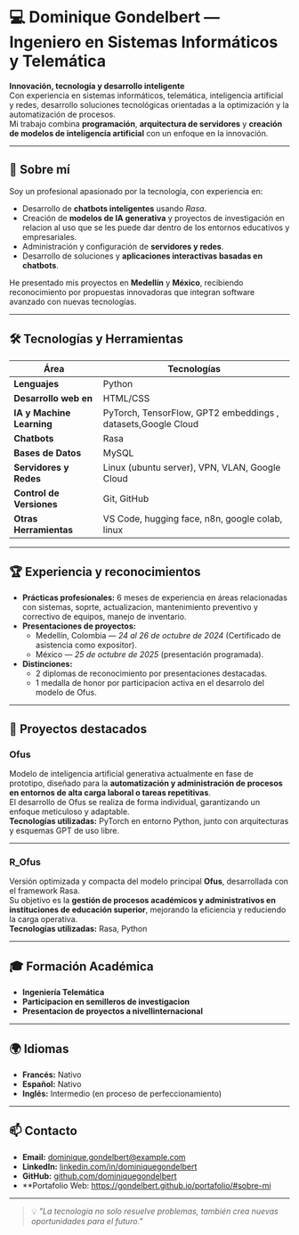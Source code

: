 # 💻 Dominique Gondelbert — Ingeniero en Sistemas Informáticos y Telemática

**Innovación, tecnología y desarrollo inteligente**  
Con experiencia en sistemas informáticos, telemática, inteligencia artificial y redes, desarrollo soluciones tecnológicas orientadas a la optimización y la automatización de procesos.  
Mi trabajo combina **programación**, **arquitectura de servidores** y **creación de modelos de inteligencia artificial** con un enfoque en la innovación.

---

## 📌 Sobre mí

Soy un profesional apasionado por la tecnología, con experiencia en:
- Desarrollo de **chatbots inteligentes** usando *Rasa*.
- Creación de **modelos de IA generativa** y proyectos de investigación en relacion al uso que se les puede dar dentro de los entornos educativos y empresariales.
- Administración y configuración de **servidores y redes**.
- Desarrollo de soluciones y **aplicaciones interactivas basadas en chatbots**.

He presentado mis proyectos en **Medellín** y **México**, recibiendo reconocimiento por propuestas innovadoras que integran software avanzado con nuevas tecnologías.

---

## 🛠 Tecnologías y Herramientas

| Área                  | Tecnologías |
|----------------------|-------------|
| **Lenguajes**        | Python |
| **Desarrollo web en** | HTML/CSS |
| **IA y Machine Learning** | PyTorch, TensorFlow, GPT2 embeddings , datasets,Google Cloud|
| **Chatbots**         | Rasa |
| **Bases de Datos**   | MySQL |
| **Servidores y Redes** | Linux (ubuntu server), VPN, VLAN, Google Cloud|
| **Control de Versiones** | Git, GitHub |
| **Otras Herramientas** | VS Code, hugging face, n8n, google colab, linux|

---

## 🏆 Experiencia y reconocimientos

- **Prácticas profesionales:** 6 meses de experiencia en áreas relacionadas con sistemas, soprte, actualizacion, mantenimiento preventivo y correctivo de equipos, manejo de inventario.  
- **Presentaciones de proyectos:**
  - Medellín, Colombia — *24 al 26 de octubre de 2024* (Certificado de asistencia como expositor).  
  - México — *25 de octubre de 2025* (presentación programada).  
- **Distinciones:**
  - 2 diplomas de reconocimiento por presentaciones destacadas.  
  - 1 medalla de honor por participacion activa en el desarrolo del modelo de Ofus.
    
---

## 🚀 Proyectos destacados

### **Ofus**
Modelo de inteligencia artificial generativa actualmente en fase de prototipo, diseñado para la **automatización y administración de procesos en entornos de alta carga laboral o tareas repetitivas**.  
El desarrollo de Ofus se realiza de forma individual, garantizando un enfoque meticuloso y adaptable.  
**Tecnologías utilizadas:** PyTorch en entorno Python, junto con arquitecturas y esquemas GPT de uso libre.

---

### **R_Ofus**
Versión optimizada y compacta del modelo principal **Ofus**, desarrollada con el framework Rasa.  
Su objetivo es la **gestión de procesos académicos y administrativos en instituciones de educación superior**, mejorando la eficiencia y reduciendo la carga operativa.  
**Tecnologías utilizadas:** Rasa, Python

---

## 🎓 Formación Académica

- **Ingeniería Telemática**  
- **Participacion en semilleros de investigacion**
- **Presentacion de proyectos a nivellinternacional**

---

## 🌍 Idiomas

- **Francés:** Nativo  
- **Español:** Nativo  
- **Inglés:** Intermedio (en proceso de perfeccionamiento)
  
---

## 📫 Contacto

- **Email:** dominique.gondelbert@example.com  
- **LinkedIn:** [linkedin.com/in/dominiquegondelbert](#)  
- **GitHub:** [github.com/dominiquegondelbert](#)  
- **Portafolio Web: https://gondelbert.github.io/portafolio/#sobre-mi

---

> 💡 *"La tecnología no solo resuelve problemas, también crea nuevas oportunidades para el futuro."*
